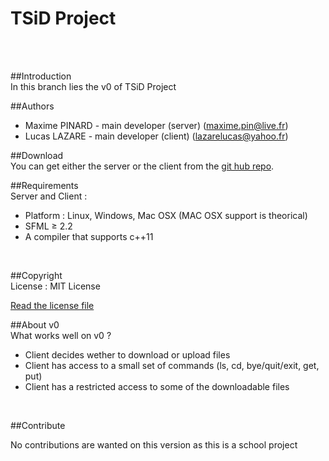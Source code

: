 TSiD Project
========
<br/><br/>

##Introduction
<br/>
In this branch lies the v0 of TSiD Project
<br/>

##Authors
<br/>
+ Maxime PINARD - main developer (server) (maxime.pin@live.fr)
+ Lucas LAZARE - main developer (client) (lazarelucas@yahoo.fr)

##Download
<br/>
You can get either the server or the client from the [git hub repo](https://github.com/Organic-Code/TSiD).
<br/>

##Requirements
<br/>
Server and Client :
+ Platform : Linux, Windows, Mac OSX (MAC OSX support is theorical)
+ SFML ≥ 2.2
+ A compiler that supports c++11
<br/>

##Copyright
<br/>
License : MIT License

[Read the license file](LICENSE)
<br/>

##About v0
<br/>
What works well on v0 ?

+ Client decides wether to download or upload files
+ Client has access to a small set of commands (ls, cd, bye/quit/exit, get, put)
+ Client has a restricted access to some of the downloadable files
<br/>

##Contribute

No contributions are wanted on this version as this is a school project
